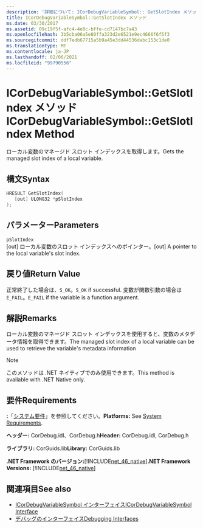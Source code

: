 ```yaml
---
description: '詳細について: ICorDebugVariableSymbol:: GetSlotIndex メソッド'
title: ICorDebugVariableSymbol::GetSlotIndex メソッド
ms.date: 03/30/2017
ms.assetid: 09c19f5f-afc4-4e0c-bffe-cd7147bc7a43
ms.openlocfilehash: 3b5cba06a5e80ffa323d2e6521e9ec4666f6f5f3
ms.sourcegitcommit: ddf7edb67715a5b9a45e3dd44536dabc153c1de0
ms.translationtype: MT
ms.contentlocale: ja-JP
ms.lasthandoff: 02/06/2021
ms.locfileid: "99790556"
---
```

# <a name="icordebugvariablesymbolgetslotindex-method"></a><span data-ttu-id="d3937-103">ICorDebugVariableSymbol::GetSlotIndex メソッド</span><span class="sxs-lookup"><span data-stu-id="d3937-103">ICorDebugVariableSymbol::GetSlotIndex Method</span></span>

<span data-ttu-id="d3937-104">ローカル変数のマネージド スロット インデックスを取得します。</span><span class="sxs-lookup"><span data-stu-id="d3937-104">Gets the managed slot index of a local variable.</span></span>  
  
## <a name="syntax"></a><span data-ttu-id="d3937-105">構文</span><span class="sxs-lookup"><span data-stu-id="d3937-105">Syntax</span></span>  
  
```cpp  
HRESULT GetSlotIndex(  
   [out] ULONG32 *pSlotIndex  
);  
```  
  
## <a name="parameters"></a><span data-ttu-id="d3937-106">パラメーター</span><span class="sxs-lookup"><span data-stu-id="d3937-106">Parameters</span></span>  

 `pSlotIndex`  
 <span data-ttu-id="d3937-107">[out] ローカル変数のスロット インデックスへのポインター。</span><span class="sxs-lookup"><span data-stu-id="d3937-107">[out] A pointer to the local variable's slot index.</span></span>  
  
## <a name="return-value"></a><span data-ttu-id="d3937-108">戻り値</span><span class="sxs-lookup"><span data-stu-id="d3937-108">Return Value</span></span>  

 <span data-ttu-id="d3937-109">正常終了した場合は、`S_OK`。</span><span class="sxs-lookup"><span data-stu-id="d3937-109">`S_OK` if successful.</span></span> <span data-ttu-id="d3937-110">変数が関数引数の場合は `E_FAIL`。</span><span class="sxs-lookup"><span data-stu-id="d3937-110">`E_FAIL` if the variable is a function argument.</span></span>  
  
## <a name="remarks"></a><span data-ttu-id="d3937-111">解説</span><span class="sxs-lookup"><span data-stu-id="d3937-111">Remarks</span></span>  

 <span data-ttu-id="d3937-112">ローカル変数のマネージド スロット インデックスを使用すると、変数のメタデータ情報を取得できます。</span><span class="sxs-lookup"><span data-stu-id="d3937-112">The managed slot index of a local variable can be used to retrieve the variable's metadata information</span></span>  
  
> [!NOTE]
> <span data-ttu-id="d3937-113">このメソッドは .NET ネイティブでのみ使用できます。</span><span class="sxs-lookup"><span data-stu-id="d3937-113">This method is available with .NET Native only.</span></span>  
  
## <a name="requirements"></a><span data-ttu-id="d3937-114">要件</span><span class="sxs-lookup"><span data-stu-id="d3937-114">Requirements</span></span>  

 <span data-ttu-id="d3937-115">**:**「[システム要件](../../get-started/system-requirements.md)」を参照してください。</span><span class="sxs-lookup"><span data-stu-id="d3937-115">**Platforms:** See [System Requirements](../../get-started/system-requirements.md).</span></span>  
  
 <span data-ttu-id="d3937-116">**ヘッダー:** CorDebug.idl、CorDebug.h</span><span class="sxs-lookup"><span data-stu-id="d3937-116">**Header:** CorDebug.idl, CorDebug.h</span></span>  
  
 <span data-ttu-id="d3937-117">**ライブラリ:** CorGuids.lib</span><span class="sxs-lookup"><span data-stu-id="d3937-117">**Library:** CorGuids.lib</span></span>  
  
 <span data-ttu-id="d3937-118">**.NET Framework のバージョン:**[!INCLUDE[net_46_native](../../../../includes/net-46-native-md.md)]</span><span class="sxs-lookup"><span data-stu-id="d3937-118">**.NET Framework Versions:** [!INCLUDE[net_46_native](../../../../includes/net-46-native-md.md)]</span></span>  
  
## <a name="see-also"></a><span data-ttu-id="d3937-119">関連項目</span><span class="sxs-lookup"><span data-stu-id="d3937-119">See also</span></span>

- [<span data-ttu-id="d3937-120">ICorDebugVariableSymbol インターフェイス</span><span class="sxs-lookup"><span data-stu-id="d3937-120">ICorDebugVariableSymbol Interface</span></span>](icordebugvariablesymbol-interface.md)
- [<span data-ttu-id="d3937-121">デバッグのインターフェイス</span><span class="sxs-lookup"><span data-stu-id="d3937-121">Debugging Interfaces</span></span>](debugging-interfaces.md)
